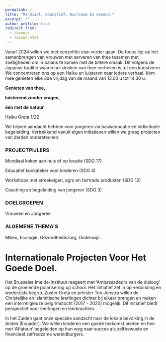 ```yaml
---
permalink: /
title: "Mondiaal, Educatief, Duurzaam En Gezond."
excerpt: ""
author_profile: true
redirect_from: 
  - /about/
  - /about.html
---
```

Vanaf 2024 willen we met eenzelfde elan verder gaan. De focus ligt op het samenbrengen van vrouwen met serveren van thee tesamen met zoetigheden om in balans te komen met de bittere smaak. Dit volgens de Japanse traditie waarin het drinken van thee verheven is tot een kunstvorm. We concentreren ons op een Haiku en luisteren naar ieders verhaal. Kom mee genieten elke 3de vrijdag van de maand van 13.00 u tot 14.30 u.

**Genieten van thee,**

**luisterend zonder vragen,**

**één met de natuur**

Haiku Greta 1/22

We blijven aandacht hebben voor jongeren via basiseducatie en individuele begeleiding. 
Vertrekkend vanuit eigen initiatieven willen we graag projecten van derden ondersteunen.

### PROJECTPIJLERS
Mondiaal koken aan huis of op locatie (SDG 17)
	
Educatief kookatelier voor kinderen (SDG 4)
	
Workshops met streekeigen, agro en fairtrade produkten (SDG 12)
	
Coaching en begeleiding van jongeren (SDG 3)

### DOELGROEPEN
Vrouwen en Jongeren

### ALGEMENE THEMA'S
Milieu, Ecologie, Gezondheidszorg, Onderwijs


Internationale Projecten Voor Het Goede Doel.
======

Het Brusselse Imelda-Instituut reageert met ‘Ambassadeurs van de dialoog’ op de groeiende polarisering op school. Het initiatief zet in op verbinding en wederzijds begrip. Zuster Greta en priester Ton Jonstra willen de Christelijke en Islamitische leerlingen dichter bij elkaar brengen en maken een interreligieuze pelgrimstocht (2017 - 2020) mogelijk. Dit initiatief biedt perspectief voor leerlingen en leerkrachten. 

In het Zuiden gaat onze speciale aandacht naar de lokale bevolking in de Andes (Ecuador). We willen kinderen een goede toekomst bieden en hen met ‘Aflatoun’ begeleiden op hun weg naar succes als zelfbewuste en financieel zelfredzame wereldburgers.
